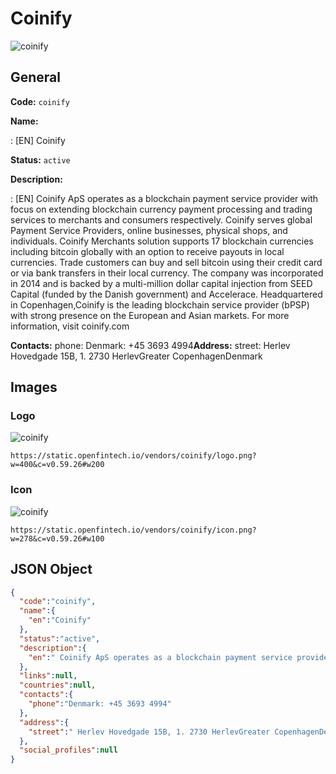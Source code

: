 
# Coinify 
![coinify](https://static.openfintech.io/vendors/coinify/logo.png?w=400&c=v0.59.26#w200)  

## General 
 
**Code:** `coinify` 
 
**Name:** 
 
:	[EN] Coinify 
 
**Status:** `active` 
 
**Description:** 
 
: [EN]  Coinify ApS operates as a blockchain payment service provider with focus on extending blockchain currency payment processing and trading services to merchants and consumers respectively. Coinify serves global Payment Service Providers, online businesses, physical shops, and individuals. Coinify Merchants solution supports 17 blockchain currencies including bitcoin globally with an option to receive payouts in local currencies. Trade customers can buy and sell bitcoin using their credit card or via bank transfers in their local currency. The company was incorporated in 2014 and is backed by a multi-million dollar capital injection from SEED Capital (funded by the Danish government) and Accelerace. Headquartered in Copenhagen,Coinify is the leading blockchain service provider (bPSP) with strong presence on the European and Asian markets. For more information, visit coinify.com  
 
**Contacts:** 
phone: Denmark: +45 3693 4994**Address:** 
street:  Herlev Hovedgade 15B, 1. 2730 HerlevGreater CopenhagenDenmark  

## Images 

### Logo 
 
![coinify](https://static.openfintech.io/vendors/coinify/logo.png?w=400&c=v0.59.26#w200)  

```
https://static.openfintech.io/vendors/coinify/logo.png?w=400&c=v0.59.26#w200
```  

### Icon 
 
![coinify](https://static.openfintech.io/vendors/coinify/icon.png?w=278&c=v0.59.26#w100)  

```
https://static.openfintech.io/vendors/coinify/icon.png?w=278&c=v0.59.26#w100
```  

## JSON Object 

```json
{
  "code":"coinify",
  "name":{
    "en":"Coinify"
  },
  "status":"active",
  "description":{
    "en":" Coinify ApS operates as a blockchain payment service provider with focus on extending blockchain currency payment processing and trading services to merchants and consumers respectively. Coinify serves global Payment Service Providers, online businesses, physical shops, and individuals. Coinify Merchants solution supports 17 blockchain currencies including bitcoin globally with an option to receive payouts in local currencies. Trade customers can buy and sell bitcoin using their credit card or via bank transfers in their local currency. The company was incorporated in 2014 and is backed by a multi-million dollar capital injection from SEED Capital (funded by the Danish government) and Accelerace. Headquartered in Copenhagen,Coinify is the leading blockchain service provider (bPSP) with strong presence on the European and Asian markets. For more information, visit coinify.com "
  },
  "links":null,
  "countries":null,
  "contacts":{
    "phone":"Denmark: +45 3693 4994"
  },
  "address":{
    "street":" Herlev Hovedgade 15B, 1. 2730 HerlevGreater CopenhagenDenmark "
  },
  "social_profiles":null
}
```  
